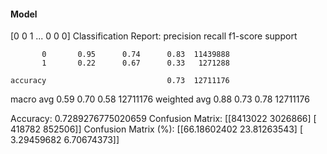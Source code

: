 #### Model
[0 0 1 ... 0 0 0]
Classification Report:
              precision    recall  f1-score   support

           0       0.95      0.74      0.83  11439888
           1       0.22      0.67      0.33   1271288

    accuracy                           0.73  12711176
   macro avg       0.59      0.70      0.58  12711176
weighted avg       0.88      0.73      0.78  12711176

Accuracy: 0.7289276775020659
Confusion Matrix:
[[8413022 3026866]
 [ 418782  852506]]
Confusion Matrix (%):
[[66.18602402 23.81263543]
 [ 3.29459682  6.70674373]]
